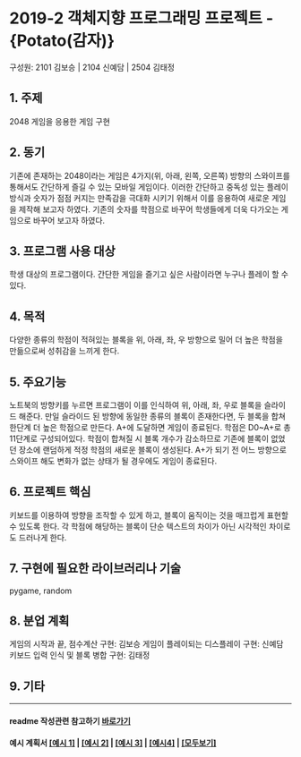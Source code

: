 # 2019-2 객체지향 프로그래밍 프로젝트 - **{Potato(감자)}**
구성원: 2101 김보승 | 2104 신예담 | 2504 김태정

## 1. 주제
2048 게임을 응용한 게임 구현

## 2. 동기
기존에 존재하는 2048이라는 게임은 4가지(위, 아래, 왼쪽, 오른쪽) 방향의 스와이프를 통해서도 간단하게 즐길 수 있는 모바일 게임이다. 이러한 간단하고 중독성 있는 플레이 방식과 숫자가 점점 커지는 만족감을 극대화 시키기 위해서 이를 응용하여 새로운 게임을 제작해 보고자 하였다. 기존의 숫자를 학점으로 바꾸어 학생들에게 더욱 다가오는 게임으로 바꾸어 보고자 하였다.

## 3. 프로그램 사용 대상
학생 대상의 프로그램이다. 간단한 게임을 즐기고 싶은 사람이라면 누구나 플레이 할 수 있다.

## 4. 목적
다양한 종류의 학점이 적혀있는 블록을 위, 아래, 좌, 우 방향으로 밀어 더 높은 학점을 만듦으로써 성취감을 느끼게 한다.

## 5. 주요기능
노트북의 방향키를 누르면 프로그램이 이를 인식하여 위, 아래, 좌, 우로 블록을 슬라이드 해준다. 만일 슬라이드 된 방향에 동일한 종류의 블록이 존재한다면, 두 블록을 합쳐 한단계 더 높은 학점으로 만든다. A+에 도달하면 게임이 종료된다. 학점은 D0~A+로 총 11단계로 구성되어있다.
학점이 합쳐질 시 블록 개수가 감소하므로 기존에 블록이 없었던 장소에 랜덤하게 적정 학점의 새로운 블록이 생성된다. A+가 되기 전 어느 방향으로 스와이프 해도 변화가 없는 상태가 될 경우에도 게임이 종료된다.

## 6. 프로젝트 핵심
키보드를 이용하여 방향을 조작할 수 있게 하고, 블록이 움직이는 것을 매끄럽게 표현할 수 있도록 한다. 
각 학점에 해당하는 블록이 단순 텍스트의 차이가 아닌 시각적인 차이로도 드러나게 한다.

## 7. 구현에 필요한 라이브러리나 기술
pygame, random

## 8. **분업 계획**
게임의 시작과 끝, 점수계산 구현: 김보승
게임이 플레이되는 디스플레이 구현: 신예담
키보드 입력 인식 및 블록 병합 구현: 김태정

## 9. 기타

<hr>

#### readme 작성관련 참고하기 [바로가기](https://heropy.blog/2017/09/30/markdown/)

#### 예시 계획서 [[예시 1]](https://docs.google.com/document/d/1hcuGhTtmiTUxuBtr3O6ffrSMahKNhEj33woE02V-84U/edit?usp=sharing) | [[예시 2]](https://docs.google.com/document/d/1FmxTZvmrroOW4uZ34Xfyyk9ejrQNx6gtsB6k7zOvHYE/edit?usp=sharing) | [[예시 3]](https://github.com/goldmango328/2018-OOP-Python-Light) | [[예시4]](https://github.com/ssy05468/2018-OOP-Python-lightbulb) | [[모두보기]](https://github.com/kadragon/oop_project_ex/network/members)
